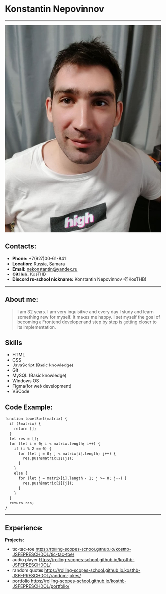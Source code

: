# Konstantin Nepovinnov
*********
![my_photo](./CV.png "Аватар")


## Contacts:
  * __Phone:__ +7(927)00-61-841 
  * __Location:__ Russia, Samara
  * __Email:__ nekonstantin@yandex.ru
  * __GitHub:__ KosTHB
  * __Discord rs-school nickname:__ Konstantin Nepovinnov (@KosTHB)


*********


## About me:
>I am 32 years. I am very inquisitive and every day I study and learn something new for myself. It makes me happy. 
 I set myself the goal of becoming a Frontend developer and step by step is getting closer to its implementation.



## Skills
* HTML
* CSS
* JavaScript (Basic knowledge) 
* Git 
* MySQL (Basic knowledge)
* Windows OS
* Figma(for web development)
* VSCode


## Code Example:
```
function towelSort(matrix) {
  if (!matrix) {
    return [];
  }
  let res = [];
  for (let i = 0; i < matrix.length; i++) {
    if (i % 2 == 0) {
      for (let j = 0; j < matrix[i].length; j++) {
        res.push(matrix[i][j]);
      }
    }
    else {
      for (let j = matrix[i].length - 1; j >= 0; j--) {
        res.push(matrix[i][j]);
      }
    }
  }
  return res;
}

```


*********


## Experience:
__Projects:__
* tic-tac-toe <https://rolling-scopes-school.github.io/kosthb-JSFEPRESCHOOL/tic-tac-toe/>
* audio player <https://rolling-scopes-school.github.io/kosthb-JSFEPRESCHOOL/>
* random quotes <https://rolling-scopes-school.github.io/kosthb-JSFEPRESCHOOL/random-jokes/>
* portfolio <https://rolling-scopes-school.github.io/kosthb-JSFEPRESCHOOL/portfolio/>


